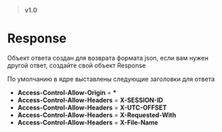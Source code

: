 > **v1.0**

# Response
Объект ответа создан для возврата формата json, если вам нужен другой ответ, создайте свой объект Response

По умолчанию в ядре выставлены следующие заголовки для ответа
- **Access-Control-Allow-Origin** = **\***
- **Access-Control-Allow-Headers** = **X-SESSION-ID**
- **Access-Control-Allow-Headers** = **X-UTC-OFFSET**
- **Access-Control-Allow-Headers** = **X-Requested-With**
- **Access-Control-Allow-Headers** = **X-File-Name**